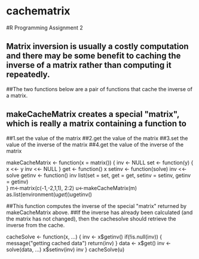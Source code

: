 # cachematrix
#R Programming Assignment 2

## Matrix inversion is usually a costly computation and there may be some benefit to caching the inverse of a matrix rather than computing it repeatedly.
##The two functions below are a pair of functions that cache the inverse of a matrix.

## makeCacheMatrix creates a special "matrix", which is really a matrix containing a function to
##1.set the value of the matrix
##2.get the value of the matrix
##3.set the value of the inverse of the matrix
##4.get the value of the inverse of the matrix

makeCacheMatrix <- function(x = matrix()) {
  inv <- NULL
  set <- function(y) {
    x <<- y
    inv <<- NULL
  }
  get <- function() x
  setinv <- function(solve) inv <<- solve
  getinv <- function() inv
  list(set = set, get = get,
       setinv = setinv,
       getinv = getinv)  
}
m<-matrix(c(-1,-2,1,1), 2:2)
u<-makeCacheMatrix(m)
as.list(environment(u$get))
u$getinv()

##This function computes the inverse of the special "matrix" returned by makeCacheMatrix above. 
##If the inverse has already been calculated (and the matrix has not changed), then the cachesolve should retrieve the inverse from the cache.

cacheSolve <- function(x, ...) {
  inv <- x$getinv()
  if(!is.null(inv)) {
    message("getting cached data")
    return(inv)
  }
  data <- x$get()
  inv <- solve(data, ...)
  x$setinv(inv)
  inv
}
cacheSolve(u)
